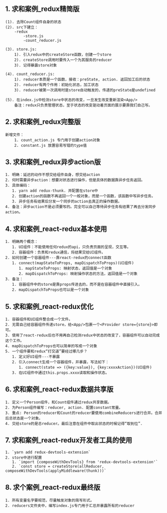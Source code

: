 ## 1. 求和案例_redux精简版
    (1). 去除Count组件自身的状态
    (2). src下建立：
        -redux
            -store.js
            -count_reducer.js
    
    (3). store.js:
        1). 引入redux中的createStore函数，创建一个store
        2). createStore调用时要传入一个为其服务的reducer
        3). 记得暴露store对象
    
    (4). count_reducer.js:
        1). reducer本质是一个函数，接收：preState, action. 返回加工后的状态
        2). reducer有两个作用：初始化状态，加工状态
        3). reducer被第一次调用时是store自动触发的，传递的preState是undefined

    (5). 在index.js中检测store中状态的改变，一旦发生改变重新渲染<App/>
        备注：redux只负责管理状态，至于状态的改变驱动着页面的展示要靠我们自己写。

## 2. 求和案例_redux完整版
    新增文件：
        1. count_action.js 专门用于创建action对象
        2. constant.js 放置容易写错的type值
   
## 3. 求和案例_redux异步action版
    1. 明确：延迟的动作不想交给组件自身，想交给action
    2. 何时需要异步action：想要对状态进行操作，但是具体的数据靠异步任务返回。
    3. 具体编码：
       1. yarn add redux-thunk. 并配置在store中
       2. 创建action的函数不再返回一个一般对象，而是一个函数，该函数中写异步任务。
       3. 异步任务有结果后分发一个同步的action去真正的操作数据。
    4. 备注：异步action不是必须要写的。完全可以自己等待异步任务有结果了再去分发同步action。

## 4. 求和案例_react-redux基本使用
    1. 明确两个概念：
       1. UI组件：不能使用任何redux的api，只负责页面的呈现，交互等。
       2. 容器组件：负责和redux通信，将结果交给UI组件。
    2. 如何创建一个容器组件---靠react-redux的connect函数
       1. connect(mapStateToProps, mapDispatchToProps)(UI组件)
          1. mapStateToProps: 映射状态，返回值是一个对象
          2. mapDispatchToProps: 映射操作状态的方法，返回值是一个对象
    3. 备注：
       1. 容器组件中的store是靠props传进去的，而不是在容器组件中直接引入。
       2. mapDispatchToProps也可以是一个对象

## 5. 求和案例_react-redux优化
    1. 容器组件和UI组件整合成一个文件。
    2. 无需自己给容器组件传递store，给<App/>包裹一个<Provider store={store}>即可。
    3. 使用了react-redux后也不用再自己检测redux中状态的改变了，容器组件可以自动完成这个工作。
    4. mapDispatchToProps也可以简单的写成一个对象
    5. 一个组件要和redux“打交道”要经过哪几步？
       1. 定义好UI组件---不暴露
       2. 引入connect生成一个容器组件，并暴露，写法如下：
          1. connect(state => ({key:value}), {key:xxxxAction})(UI组件)
       3. 在UI组件中通过this.props.xxxx读取和操作状态。
   
## 6. 求和案例_react-redux数据共享版
    1. 定义一个Person组件，和Count组件通过redux共享数据。
    2. 为Person组件编写：reducer, action. 配置constant常量。
    3. 重点: Person的reducer和Count的reducer要使用combineReducers进行合并。合并后总状态是一个对象。
    4. 交给store的是总reducer。最后注意在组件中取出状态的时候记得“取到位”.

## 7. 求和案例_react-redux开发者工具的使用
    1. `yarn add redux-devtools-extension`
    2. store中进行配置
       1. `import {composeWithDevTools} from 'redux-devtools-extension'`
       2. `const store = createStore(allReducer, composeWithDevTools(applyMiddleware(thunk)))`

## 8. 求个案例_react-redux最终版
    1. 所有变量名字要规范，尽量触发对象的简写形式。
    2. reducers文件夹中，编写index.js专门用于汇总并暴露所有的reducer